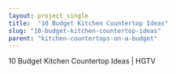 ```yaml
---
layout: project_single
title:  "10 Budget Kitchen Countertop Ideas"
slug: "10-budget-kitchen-countertop-ideas"
parent: "kitchen-countertops-on-a-budget"
---
```

10 Budget Kitchen Countertop Ideas | HGTV